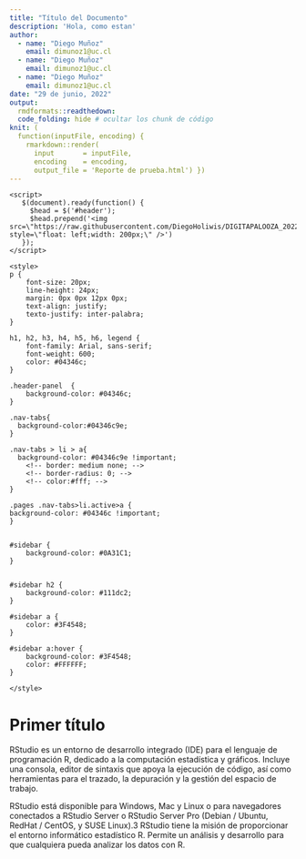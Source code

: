```yaml
---
title: "Título del Documento"
description: 'Hola, como estan'
author:
  - name: "Diego Muñoz"
    email: dimunoz1@uc.cl
  - name: "Diego Muñoz"
    email: dimunoz1@uc.cl
  - name: "Diego Muñoz"
    email: dimunoz1@uc.cl
date: "29 de junio, 2022"
output:
  rmdformats::readthedown:
  code_folding: hide # ocultar los chunk de código
knit: (
  function(inputFile, encoding) { 
    rmarkdown::render( 
      input       = inputFile, 
      encoding    = encoding, 
      output_file = 'Reporte de prueba.html') })
---
```


```{=html}
<script>
   $(document).ready(function() {
     $head = $('#header');
     $head.prepend('<img src=\"https://raw.githubusercontent.com/DiegoHoliwis/DIGITAPALOOZA_2022/main/Presentaci%C3%B3n/media/logo3.png" style=\"float: left;width: 200px;\" />')
   });
</script>

<style>
p {
    font-size: 20px;
    line-height: 24px;
    margin: 0px 0px 12px 0px;
    text-align: justify;
    texto-justify: inter-palabra;
}

h1, h2, h3, h4, h5, h6, legend {
    font-family: Arial, sans-serif;
    font-weight: 600;
    color: #04346c;
}

.header-panel  {
    background-color: #04346c;
}

.nav-tabs{
  background-color:#04346c9e;
}

.nav-tabs > li > a{
  background-color: #04346c9e !important;
    <!-- border: medium none; -->
    <!-- border-radius: 0; -->
    <!-- color:#fff; -->
}

.pages .nav-tabs>li.active>a {
background-color: #04346c !important;
}


#sidebar {
    background-color: #0A31C1;
}


#sidebar h2 {
    background-color: #111dc2;
}

#sidebar a {
    color: #3F4548;
}

#sidebar a:hover {
    background-color: #3F4548;
    color: #FFFFFF;
}

</style>
```



# Primer título

RStudio es un entorno de desarrollo integrado (IDE) para el lenguaje de programación R, dedicado a la computación estadística y gráficos. Incluye una consola, editor de sintaxis que apoya la ejecución de código, así como herramientas para el trazado, la depuración y la gestión del espacio de trabajo.

RStudio está disponible para Windows, Mac y Linux o para navegadores conectados a RStudio Server o RStudio Server Pro (Debian / Ubuntu, RedHat / CentOS, y SUSE Linux).3 RStudio tiene la misión de proporcionar el entorno informático estadístico R. Permite un análisis y desarrollo para que cualquiera pueda analizar los datos con R.
